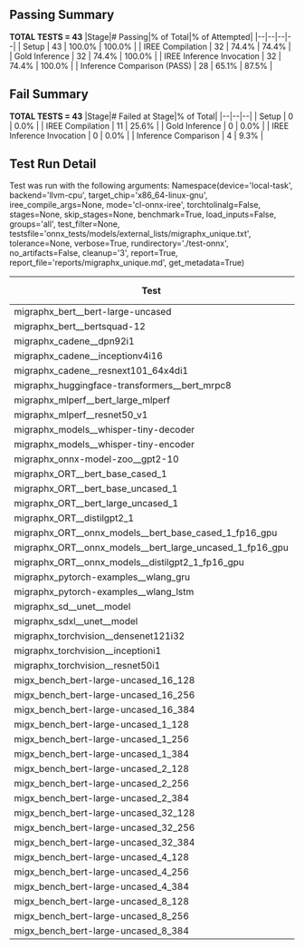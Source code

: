 ## Passing Summary

**TOTAL TESTS = 43**
|Stage|# Passing|% of Total|% of Attempted|
|--|--|--|--|
| Setup | 43 | 100.0% | 100.0% |
| IREE Compilation | 32 | 74.4% | 74.4% |
| Gold Inference | 32 | 74.4% | 100.0% |
| IREE Inference Invocation | 32 | 74.4% | 100.0% |
| Inference Comparison (PASS) | 28 | 65.1% | 87.5% |
## Fail Summary

**TOTAL TESTS = 43**
|Stage|# Failed at Stage|% of Total|
|--|--|--|
| Setup | 0 | 0.0% |
| IREE Compilation | 11 | 25.6% |
| Gold Inference | 0 | 0.0% |
| IREE Inference Invocation | 0 | 0.0% |
| Inference Comparison | 4 | 9.3% |
## Test Run Detail
Test was run with the following arguments:
Namespace(device='local-task', backend='llvm-cpu', target_chip='x86_64-linux-gnu', iree_compile_args=None, mode='cl-onnx-iree', torchtolinalg=False, stages=None, skip_stages=None, benchmark=True, load_inputs=False, groups='all', test_filter=None, testsfile='onnx_tests/models/external_lists/migraphx_unique.txt', tolerance=None, verbose=True, rundirectory='./test-onnx', no_artifacts=False, cleanup='3', report=True, report_file='reports/migraphx_unique.md', get_metadata=True)

| Test | Exit Status | Mean Benchmark Time (ms) | Notes |
|--|--|--|--|
| migraphx_bert__bert-large-uncased | PASS | 370.1581689529121 | |
| migraphx_bert__bertsquad-12 | compilation | None | |
| migraphx_cadene__dpn92i1 | PASS | 181.50511725495258 | |
| migraphx_cadene__inceptionv4i16 | PASS | 5586.476592036585 | |
| migraphx_cadene__resnext101_64x4di1 | PASS | 350.9516363653044 | |
| migraphx_huggingface-transformers__bert_mrpc8 | PASS | 435.20036339759827 | |
| migraphx_mlperf__bert_large_mlperf | Numerics | 425.60149434333044 | |
| migraphx_mlperf__resnet50_v1 | PASS | 94.83547530890928 | |
| migraphx_models__whisper-tiny-decoder | PASS | 58.65334098537763 | |
| migraphx_models__whisper-tiny-encoder | Numerics | 247.8086225067576 | |
| migraphx_onnx-model-zoo__gpt2-10 | compilation | None | |
| migraphx_ORT__bert_base_cased_1 | compilation | None | |
| migraphx_ORT__bert_base_uncased_1 | compilation | None | |
| migraphx_ORT__bert_large_uncased_1 | compilation | None | |
| migraphx_ORT__distilgpt2_1 | compilation | None | |
| migraphx_ORT__onnx_models__bert_base_cased_1_fp16_gpu | compilation | None | |
| migraphx_ORT__onnx_models__bert_large_uncased_1_fp16_gpu | compilation | None | |
| migraphx_ORT__onnx_models__distilgpt2_1_fp16_gpu | compilation | None | |
| migraphx_pytorch-examples__wlang_gru | PASS | 71.64957755733103 | |
| migraphx_pytorch-examples__wlang_lstm | PASS | 19.49098658348833 | |
| migraphx_sd__unet__model | import_model | None | |
| migraphx_sdxl__unet__model | import_model | None | |
| migraphx_torchvision__densenet121i32 | PASS | 1722.1474451944232 | |
| migraphx_torchvision__inceptioni1 | PASS | 209.99925824192664 | |
| migraphx_torchvision__resnet50i1 | PASS | 84.04250603376163 | |
| migx_bench_bert-large-uncased_16_128 | PASS | 1560.3475741421182 | |
| migx_bench_bert-large-uncased_16_256 | PASS | 5598.943938190739 | |
| migx_bench_bert-large-uncased_16_384 | Numerics | 9691.428918081025 | |
| migx_bench_bert-large-uncased_1_128 | PASS | 150.5245887984832 | |
| migx_bench_bert-large-uncased_1_256 | PASS | 252.99060054951244 | |
| migx_bench_bert-large-uncased_1_384 | PASS | 365.1981620738904 | |
| migx_bench_bert-large-uncased_2_128 | PASS | 240.77048970179422 | |
| migx_bench_bert-large-uncased_2_256 | PASS | 485.1443545582394 | |
| migx_bench_bert-large-uncased_2_384 | PASS | 758.9157226805886 | |
| migx_bench_bert-large-uncased_32_128 | PASS | 5044.548408128321 | |
| migx_bench_bert-large-uncased_32_256 | PASS | 13550.486478644112 | |
| migx_bench_bert-large-uncased_32_384 | Numerics | 23913.779485660296 | |
| migx_bench_bert-large-uncased_4_128 | PASS | 409.56513381873566 | |
| migx_bench_bert-large-uncased_4_256 | PASS | 815.2673048898578 | |
| migx_bench_bert-large-uncased_4_384 | PASS | 1237.0633933072288 | |
| migx_bench_bert-large-uncased_8_128 | PASS | 744.610846353074 | |
| migx_bench_bert-large-uncased_8_256 | PASS | 1645.3720883776743 | |
| migx_bench_bert-large-uncased_8_384 | PASS | 3429.100202706953 | |
